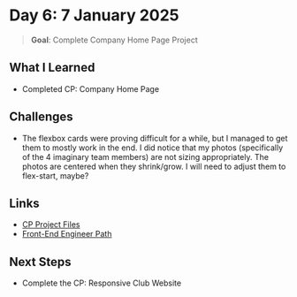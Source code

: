 # Day 6: 7 January 2025

> **Goal**: Complete Company Home Page Project

## What I Learned

- Completed CP: Company Home Page

## Challenges

- The flexbox cards were proving difficult for a while, but I managed to get them to mostly work in the end. I did notice that my photos (specifically of the 4 imaginary team members) are not sizing appropriately. The photos are centered when they shrink/grow. I will need to adjust them to flex-start, maybe?

## Links

- [CP Project Files](https://github.com/danitellini/100DaysOfCode/blob/main/frontend/Day05/CPCompanyHomePagewithFlexbox)
- [Front-End Engineer Path](https://www.codecademy.com/learn/paths/front-end-engineer-career-path)

## Next Steps

- Complete the CP: Responsive Club Website

